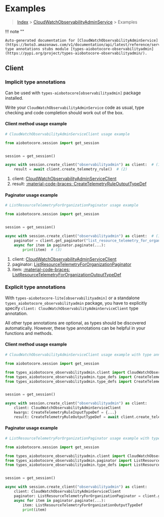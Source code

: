 # Examples

> [Index](../README.md) > [CloudWatchObservabilityAdminService](./README.md) > Examples

!!! note ""

    Auto-generated documentation for [CloudWatchObservabilityAdminService](https://boto3.amazonaws.com/v1/documentation/api/latest/reference/services/observabilityadmin.html#cloudwatchobservabilityadminservice)
    type annotations stubs module [types-aiobotocore-observabilityadmin](https://pypi.org/project/types-aiobotocore-observabilityadmin/).

## Client

### Implicit type annotations

Can be used with `types-aiobotocore[observabilityadmin]` package installed.

Write your `CloudWatchObservabilityAdminService` code as usual,
type checking and code completion should work out of the box.



#### Client method usage example

```python
# CloudWatchObservabilityAdminServiceClient usage example

from aiobotocore.session import get_session


session = get_session()

async with session.create_client("observabilityadmin") as client:  # (1)
    result = await client.create_telemetry_rule()  # (2)
```

1. client: [CloudWatchObservabilityAdminServiceClient](./client.md)
2. result: [:material-code-braces: CreateTelemetryRuleOutputTypeDef](./type_defs.md#createtelemetryruleoutputtypedef)



#### Paginator usage example

```python
# ListResourceTelemetryForOrganizationPaginator usage example

from aiobotocore.session import get_session


session = get_session()

async with session.create_client("observabilityadmin") as client:  # (1)
    paginator = client.get_paginator("list_resource_telemetry_for_organization")  # (2)
    async for item in paginator.paginate(...):
        print(item)  # (3)
```

1. client: [CloudWatchObservabilityAdminServiceClient](./client.md)
2. paginator: [ListResourceTelemetryForOrganizationPaginator](./paginators.md#listresourcetelemetryfororganizationpaginator)
3. item: [:material-code-braces: ListResourceTelemetryForOrganizationOutputTypeDef](./type_defs.md#listresourcetelemetryfororganizationoutputtypedef)




### Explicit type annotations

With `types-aiobotocore-lite[observabilityadmin]`
or a standalone `types_aiobotocore_observabilityadmin` package, you have to explicitly specify
`client: CloudWatchObservabilityAdminServiceClient` type annotation.

All other type annotations are optional, as types should be discovered automatically.
However, these type annotations can be helpful in your functions and methods.


#### Client method usage example

```python
# CloudWatchObservabilityAdminServiceClient usage example with type annotations

from aiobotocore.session import get_session

from types_aiobotocore_observabilityadmin.client import CloudWatchObservabilityAdminServiceClient
from types_aiobotocore_observabilityadmin.type_defs import CreateTelemetryRuleOutputTypeDef
from types_aiobotocore_observabilityadmin.type_defs import CreateTelemetryRuleInputTypeDef


session = get_session()

async with session.create_client("observabilityadmin") as client:
    client: CloudWatchObservabilityAdminServiceClient
    kwargs: CreateTelemetryRuleInputTypeDef = {...}
    result: CreateTelemetryRuleOutputTypeDef = await client.create_telemetry_rule(**kwargs)
```



#### Paginator usage example

```python
# ListResourceTelemetryForOrganizationPaginator usage example with type annotations

from aiobotocore.session import get_session

from types_aiobotocore_observabilityadmin.client import CloudWatchObservabilityAdminServiceClient
from types_aiobotocore_observabilityadmin.paginator import ListResourceTelemetryForOrganizationPaginator
from types_aiobotocore_observabilityadmin.type_defs import ListResourceTelemetryForOrganizationOutputTypeDef


session = get_session()

async with session.create_client("observabilityadmin") as client:
    client: CloudWatchObservabilityAdminServiceClient
    paginator: ListResourceTelemetryForOrganizationPaginator = client.get_paginator("list_resource_telemetry_for_organization")
    async for item in paginator.paginate(...):
        item: ListResourceTelemetryForOrganizationOutputTypeDef
        print(item)
```


